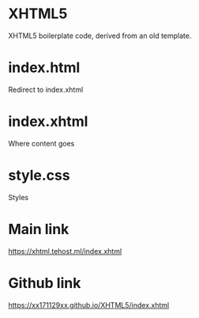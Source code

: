 # XHTML5
XHTML5 boilerplate code, derived from an old template.
# index.html
Redirect to index.xhtml
# index.xhtml
Where content goes
# style.css
Styles
# Main link
https://xhtml.tehost.ml/index.xhtml
# Github link
https://xx171129xx.github.io/XHTML5/index.xhtml
